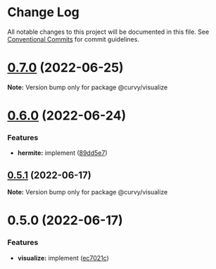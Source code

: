 # Change Log

All notable changes to this project will be documented in this file.
See [Conventional Commits](https://conventionalcommits.org) for commit guidelines.

# [0.7.0](https://github.com/tkofh/curvy/compare/@curvy/visualize@0.6.0...@curvy/visualize@0.7.0) (2022-06-25)

**Note:** Version bump only for package @curvy/visualize





# [0.6.0](https://github.com/tkofh/curvy/compare/@curvy/visualize@0.5.1...@curvy/visualize@0.6.0) (2022-06-24)


### Features

* **hermite:** implement ([89dd5e7](https://github.com/tkofh/curvy/commit/89dd5e763dbfd61a3063e944188b572fe8607083))





## [0.5.1](https://github.com/tkofh/curvy/compare/@curvy/visualize@0.5.0...@curvy/visualize@0.5.1) (2022-06-17)

**Note:** Version bump only for package @curvy/visualize





# 0.5.0 (2022-06-17)


### Features

* **visualize:** implement ([ec7021c](https://github.com/tkofh/curvy/commit/ec7021c6dbf85bb7351c6b22c7ce22b971bf0bff))
